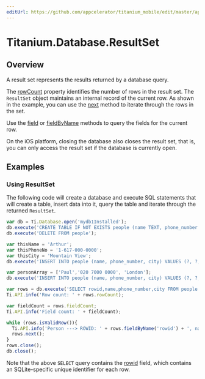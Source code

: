 ```yaml
---
editUrl: https://github.com/appcelerator/titanium_mobile/edit/master/apidoc/Titanium/Database/ResultSet.yml
---
```

# Titanium.Database.ResultSet

<TypeHeader/>

## Overview

A result set represents the results returned by a database query.

The [rowCount](Titanium.Database.ResultSet.rowCount) property identifies the number of
rows in the result set. The `ResultSet` object maintains an internal record of the 
current row. As shown in the example, you can use the 
[next](Titanium.Database.ResultSet.next) method to iterate through the rows in the set.

Use the [field](Titanium.Database.ResultSet.field) or
[fieldByName](Titanium.Database.ResultSet.fieldByName) methods to query the fields for
the current row.

On the iOS platform, closing the database also closes the result set, that is,
you can only access the result set if the database is currently open.

## Examples

### Using ResultSet

The following code will create a database and execute SQL statements that will create a 
table, insert data into it, query the table and iterate through the returned
`ResultSet`.

``` js
var db = Ti.Database.open('mydb1Installed');
db.execute('CREATE TABLE IF NOT EXISTS people (name TEXT, phone_number TEXT, city TEXT)');
db.execute('DELETE FROM people');

var thisName = 'Arthur';
var thisPhoneNo = '1-617-000-0000';
var thisCity = 'Mountain View';
db.execute('INSERT INTO people (name, phone_number, city) VALUES (?, ?, ?)', thisName, thisPhoneNo, thisCity);

var personArray = ['Paul','020 7000 0000', 'London'];
db.execute('INSERT INTO people (name, phone_number, city) VALUES (?, ?, ?)', personArray);

var rows = db.execute('SELECT rowid,name,phone_number,city FROM people');
Ti.API.info('Row count: ' + rows.rowCount);

var fieldCount = rows.fieldCount;
Ti.API.info('Field count: ' + fieldCount);

while (rows.isValidRow()){
  Ti.API.info('Person ---> ROWID: ' + rows.fieldByName('rowid') + ', name:' + rows.field(1) + ', phone_number: ' + rows.fieldByName('phone_number') + ', city: ' + rows.field(3));
  rows.next();
}
rows.close();
db.close();
```

Note that the above `SELECT` query contains the [rowid](http://www.sqlite.org/lang_createtable.html#rowid)
field, which contains an SQLite-specific unique identifier for each row.

<ApiDocs/>
